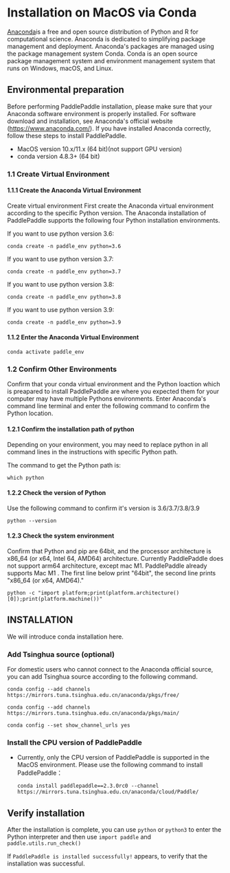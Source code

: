 # Installation on MacOS via Conda

[Anaconda](https://www.anaconda.com/)is a free and open source distribution of Python and R for computational science. Anaconda is dedicated to simplifying package management and deployment. Anaconda's packages are managed using the package management system Conda. Conda is an open source package management system and environment management system that runs on Windows, macOS, and Linux.



## Environmental preparation

Before performing PaddlePaddle installation, please make sure that your Anaconda software environment is properly installed. For software download and installation, see Anaconda's official website (https://www.anaconda.com/). If you have installed Anaconda correctly, follow these steps to install PaddlePaddle.

* MacOS version 10.x/11.x (64 bit)(not support GPU version)
* conda version 4.8.3+ (64 bit)



### 1.1 Create Virtual Environment

#### 1.1.1 Create the Anaconda Virtual Environment

Create virtual environment First create the Anaconda virtual environment according to the specific Python version. The Anaconda installation of PaddlePaddle supports the following four Python installation environments.


If you want to use python version 3.6:

```
conda create -n paddle_env python=3.6
```

If you want to use python version 3.7:

```
conda create -n paddle_env python=3.7
```

If you want to use python version 3.8:

```
conda create -n paddle_env python=3.8
```

If you want to use python version 3.9:

```
conda create -n paddle_env python=3.9
```



#### 1.1.2 Enter the Anaconda Virtual Environment

```
conda activate paddle_env
```



### 1.2 Confirm Other Environments

Confirm that your conda virtual environment and the Python loaction which is preapared to install PaddlePaddle are where you expected them for your computer may have multiple Pythons environments. Enter Anaconda's command line terminal and enter the following command to confirm the Python location.

#### 1.2.1 Confirm the installation path of python

Depending on your environment, you may need to replace python in all command lines in the instructions with specific Python path.

The command to get the Python path is:

```
which python
```


#### 1.2.2 Check the version of Python

Use the following command to confirm it's version is 3.6/3.7/3.8/3.9

```
python --version
```



#### 1.2.3 Check the system environment

Confirm that Python and pip are 64bit, and the processor architecture is x86_64 (or x64, Intel 64, AMD64) architecture. Currently PaddlePaddle does not support arm64 architecture, except mac M1. PaddlePaddle already supports Mac M1 . The first line below print "64bit", the second line prints "x86_64 (or x64, AMD64)."


```
python -c "import platform;print(platform.architecture()[0]);print(platform.machine())"
```



## INSTALLATION

We will introduce conda installation here.

### Add Tsinghua source (optional)

For domestic users who cannot connect to the Anaconda official source, you can add Tsinghua source according to the following command.


```
conda config --add channels https://mirrors.tuna.tsinghua.edu.cn/anaconda/pkgs/free/
```
```
conda config --add channels https://mirrors.tuna.tsinghua.edu.cn/anaconda/pkgs/main/
```
```
conda config --set show_channel_urls yes
```

### Install the CPU version of PaddlePaddle

* Currently, only the CPU version of PaddlePaddle is supported in the MacOS environment. Please use the following command to install PaddlePaddle：

  ```
  conda install paddlepaddle==2.3.0rc0 --channel https://mirrors.tuna.tsinghua.edu.cn/anaconda/cloud/Paddle/
  ```


## Verify installation

After the installation is complete, you can use `python` or `python3` to enter the Python interpreter and then use `import paddle` and `paddle.utils.run_check()`

If `PaddlePaddle is installed successfully!` appears, to verify that the installation was successful.

